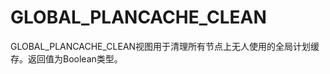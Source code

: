 # GLOBAL\_PLANCACHE\_CLEAN<a name="ZH-CN_TOPIC_0297927202"></a>

GLOBAL\_PLANCACHE\_CLEAN视图用于清理所有节点上无人使用的全局计划缓存。返回值为Boolean类型。
